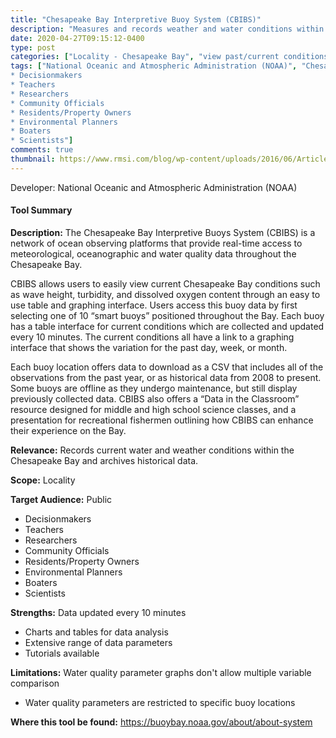 ```yaml
---
title: "Chesapeake Bay Interpretive Buoy System (CBIBS)"
description: "Measures and records weather and water conditions within the Chesapeake Bay"
date: 2020-04-27T09:15:12-0400
type: post
categories: ["Locality - Chesapeake Bay", "view past/current conditions"]
tags: ["National Oceanic and Atmospheric Administration (NOAA)", "Chesapeake Bay", "Public
* Decisionmakers
* Teachers
* Researchers
* Community Officials
* Residents/Property Owners
* Environmental Planners
* Boaters
* Scientists"]
comments: true
thumbnail: https://www.rmsi.com/blog/wp-content/uploads/2016/06/Article-04.jpg
---
```

Developer: National Oceanic and Atmospheric Administration (NOAA)

#### Tool Summary
**Description:** The Chesapeake Bay Interpretive Buoys System (CBIBS) is a network of ocean observing platforms that provide real-time access to meteorological, oceanographic and water quality data throughout the Chesapeake Bay. 

CBIBS allows users to easily view current Chesapeake Bay conditions such as wave height, turbidity, and dissolved oxygen content through an easy to use table and graphing interface. Users access this buoy data by first selecting one of 10 “smart buoys” positioned throughout the Bay. Each buoy has a table interface for current conditions which are collected and updated every 10 minutes. The current conditions all have a link to a graphing interface that shows the variation for the past day, week, or month. 

Each buoy location offers data to download as a CSV that includes all of the observations from the past year, or as historical data from 2008 to present. Some buoys are offline as they undergo maintenance, but still display previously collected data. CBIBS also offers a “Data in the Classroom” resource designed for middle and high school science classes, and a presentation for recreational fishermen outlining how CBIBS can enhance their experience on the Bay.


**Relevance:** Records current water and weather conditions within the Chesapeake Bay and archives historical data.

**Scope:** Locality

**Target Audience:** Public
* Decisionmakers
* Teachers
* Researchers
* Community Officials
* Residents/Property Owners
* Environmental Planners
* Boaters
* Scientists

**Strengths:** Data updated every 10 minutes
* Charts and tables for data analysis
* Extensive range of data parameters
* Tutorials available

**Limitations:** Water quality parameter graphs don't allow multiple variable comparison
* Water quality parameters are restricted to specific buoy locations

**Where this tool be found:** https://buoybay.noaa.gov/about/about-system

